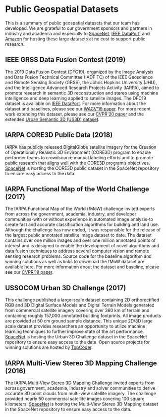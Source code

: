 # Public Geospatial Datasets
This is a summary of public geospatial datasets that our team has developed. We are grateful to our government sponsors and partners in industry and academia and especially to [SpaceNet](https://spacenetchallenge.github.io/datasets/datasetHomePage.html), [IEEE DataPort](https://ieee-dataport.org/), and [Amazon](https://registry.opendata.aws/) for hosting these large datasets at no cost to support public research.

## IEEE GRSS Data Fusion Contest (2019)
The 2019 Data Fusion Contest (DFC19), organized by the Image Analysis and Data Fusion Technical Committee (IADF TC) of the IEEE Geoscience and Remote Sensing Society (GRSS), the Johns Hopkins University (JHU), and the Intelligence Advanced Research Projects Activity (IARPA), aimed to promote research in semantic 3D reconstruction and stereo using machine intelligence and deep learning applied to satellite images. The DFC19 dataset is available on [IEEE DataPort](https://ieee-dataport.org/open-access/data-fusion-contest-2019-dfc2019). For more information about the dataset and baselines, please see our [WACV'19 paper](https://arxiv.org/abs/1811.08739). For more recent work extending this dataset, please see our [CVPR'20 paper](http://openaccess.thecvf.com/content_CVPR_2020/papers/Christie_Learning_Geocentric_Object_Pose_in_Oblique_Monocular_Images_CVPR_2020_paper.pdf) and the extended [Urban Semantic 3D (US3D) dataset](https://ieee-dataport.org/open-access/urban-semantic-3d-dataset). 

## IARPA CORE3D Public Data (2018)
IARPA has publicly released DigitalGlobe satellite imagery for the Creation of Operationally Realistic 3D Environment (CORE3D) program to enable performer teams to crowdsource manual labeling efforts and to promote public research that aligns well with the CORE3D program’s objectives. [SpaceNet](https://spacenetchallenge.github.io/datasets/Core_3D_summary.html) is hosting the CORE3D public dataset in the SpaceNet repository to ensure easy access to the data.

## IARPA Functional Map of the World Challenge (2017)
The IARPA Functional Map of the World (fMoW) challenge invited experts from across the government, academia, industry, and developer communities-with or without experience in automated image analysis-to create fast and accurate classification algorithms for building and land use. Although the challenge has now ended, it was responsible for the release of the largest public annotated satellite image dataset to date. The dataset contains over one million images and over one million annotated points of interest and is designed to enable the development of novel algorithms and data fusion techniques to address several computer vision and remote sensing research problems. Source code for the baseline algorithm and winning solutions as well as links to download the fMoW dataset are available [here](https://github.com/fmow). For more information about the dataset and baseline, please see our [CVPR'18 paper](https://arxiv.org/abs/1711.07846).

## USSOCOM Urban 3D Challenge (2017)
This challenge  published a large-scale dataset containing 2D orthorectified RGB and 3D Digital Surface Models and Digital Terrain Models generated from commercial satellite imagery covering over 360 km of terrain and containing roughly 157,000 annotated building footprints. All image products are provided at 50 cm ground sample distance. This unique 2D/3D large scale dataset provides researchers an opportunity to utilize machine learning techniques to further improve state of the art performance. [SpaceNet](https://spacenet.ai/the-ussocom-urban-3d-competition/) is hosting the Urban 3D Challenge dataset in the SpaceNet repository to ensure easy access to the data. Open source projects for winning solutions are hosted by [TopCoder](https://github.com/topcoderinc/Urban3d).

## IARPA Multi-View Stereo 3D Mapping Challenge (2016)
The IARPA Multi-View Stereo 3D Mapping Challenge invited experts from across government, academia, industry and solver communities to derive accurate 3D point clouds from multi-view satellite imagery. The challenge provided nearly 50 commercial satellite images covering 100 square kilometers. [SpaceNet](https://spacenet.ai/iarpa-multi-view-stereo-3d-mapping/) is hosting the Multi-View Stereo 3D Mapping dataset in the SpaceNet repository to ensure easy access to the data.
